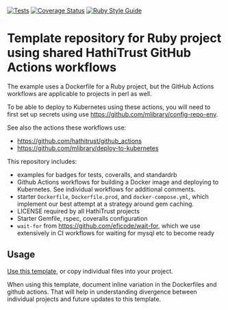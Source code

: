 [![Tests](https://github.com/hathitrust/ruby_github_actions_template/actions/workflows/tests.yml/badge.svg)](https://github.com/hathitrust/ruby_github_actions_template/actions/workflows/tests.yml)
[![Coverage Status](https://coveralls.io/repos/github/hathitrust/ruby_github_actions_template/badge.svg?branch=main)](https://coveralls.io/github/hathitrust/ruby_github_actions_template?branch=main)
[![Ruby Style Guide](https://img.shields.io/badge/code_style-standard-brightgreen.svg)](https://github.com/testdouble/standard)

# Template repository for Ruby project using shared HathiTrust GitHub Actions workflows
The example uses a Dockerfile for a Ruby project, but the GitHub Actions workflows are applicable to
projects in perl as well.

To be able to deploy to Kubernetes using these actions, you will need to first
set up secrets using use https://github.com/mlibrary/config-repo-env.

See also the actions these workflows use:

* https://github.com/hathitrust/github_actions
* https://github.com/mlibrary/deploy-to-kubernetes

This repository includes:

* examples for badges for tests, coveralls, and standardrb
* Github Actions workflows for building a Docker image and deploying to
  Kubernetes. See individual workflows for additional comments.
* starter `Dockerfile`, `Dockerfile.prod`, and `docker-compose.yml`, which implement our best attempt at a strategy around gem caching.
* LICENSE required by all HathiTrust projects
* Starter Gemfile, rspec, coveralls configuration
* `wait-for` from https://github.com/eficode/wait-for, which we use extensively in CI workflows for waiting for mysql etc to become ready

## Usage

[Use this template](https://github.com/hathitrust/ruby_github_actions_template/generate), or copy individual files into your project.

When using this template, document inline variation in the Dockerfiles and github actions. That will help in understanding divergence between individual projects and future updates to this template.
